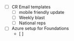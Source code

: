 - [ ] CR Email templates
	- [ ] mobile friendly update
	- [ ] Weekly blast
	- [ ] National reps
- [ ] Azure setup for Foundations
	- [ ] 